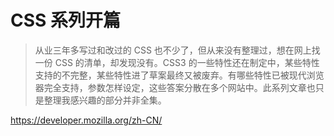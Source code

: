 # CSS 系列开篇

> 从业三年多写过和改过的 CSS 也不少了，但从来没有整理过，想在网上找一份 CSS 的清单，却发现没有。CSS3 的一些特性还在制定中，某些特性支持的不完整，某些特性进了草案最终又被废弃。有哪些特性已被现代浏览器完全支持，参数怎样设定，这些答案分散在多个网站中。此系列文章也只是整理我感兴趣的部分并非全集。

https://developer.mozilla.org/zh-CN/